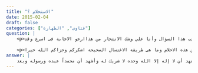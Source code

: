 ```yaml
---
title: "الاستحلام ؟"
date: 2015-02-04
draft: false
categories: ["فتاوى", "الطهارة"]
question: |
    <p>أنا فكرت كثيرا قبل ان اكتب هذا السؤال وأنا علي وشك الانتحار من هذاارجو الاجابة فى اسرع وقت .</p>
    
    <p>انا عمري(15عام)احلم أنى اشاهد مواقع اباحية وينزل(المنى) منى اثناء النوم فما حكم الدين فى هذا وكيف اقلل من هذه الاحلام وما هى طريقة الاغتسال الصحيحة اشكركم وجزاكم الله خيرا</p>
answer: |
    الحمد لله وحده وأشهد أن لا إله إلا الله وحده لا شريك له وأشهد أن محمداً عبده ورسوله وبعد : <BR> أخي حفظك الله تعالى قولك : إنك على وشك الانتحار .  <BR>هذا لا يجوز شرعا فأنت تعلم عقوبة الانتحار في الآخرة فالهروب من عذاب الدنيا لا يعالج بالهروب إلى عذاب أشد فهذا من الجهل المركب وإنما يعالج بالهروب إلى الله تعالى واللجوء إليه والتوكل عليه والصلاة والطاعات وقراءة القرآن قال تعالى : (( فَفِرُّوا إِلَى اللهِ )) وقال جل شأنه : ((الَّذِينَ آمَنُواْ وَتَطْمَئِنُّ قُلُوبُهُم بِذِكْرِ الله أَلاَ بِذِكْرِ اللهِ تَطْمَئِنُّ الْقُلُوبُ (28) الَّذِينَ آمَنُواْ وَعَمِلُواْ الصَّالِحَاتِ طُوبَى لَهُمْ وَحُسْنُ مَآبٍ )) فالرجوع إلى الله تعالى هو العلاج الوحيد في زوال الضنك والهم قال تعالى : (( وَمَنْ أَعْرَضَ عَن ذِكْرِي فَإِنَّ لَهُ مَعِيشَةً ضَنكًا )) . <BR>فعليك باللجوء إليه سبحانه والتضرع والبكاء والدعاء بين يديه وخاصة في السجود وفي الثلث الآخير من الليل ووالله إنك ستجد سعادة تغمر قلبك واطمئنان مع سكينة . <BR>وعليك تجنب المعاصي كبيرها وصغيرها ومرافقة الصالحين من أهل الخير من أهل السنة . <BR>أما قولك أنك ترى في المنام الأفلام الإباحية ويخرج المنى اعلم أخي أن الإنسان غير مؤاخذ على ما يرى في منامه ولا ذنب عليه لقوله صلى الله عليه وسلم : (( رُفِعَ الْقَلَمُ عَنْ ثَلاَثَةٍ : عَنِ النَّائِمِ حَتَّى يَسْتَيْقِظَ ، وَعَنِ الصَّبِيِّ حَتَّى يَحْتَلِمَ ، وَعَنِ الْمَجْنُونِ حَتَّى يَعْقِلَ )) رواه أبو داود رقم الحديث (4401) ،  و رواه الإمام أحمد في مسنده رقم الحديث (1138)  بإسناد صحيح. <BR>وحاول أخي أن لا تنام إلا على وضوء والأذكار . <BR>وأما بخصوص الغسل إذا رأيت المنى على ثوبك فإن عليك غسل الجنابة  <BR>وهناك صفتان صفة كمال وصفة إجزاء : <BR>صفة الكمال : أن ينوي المغتسل في قلبه أنه يغتسل لأجل رفع الحدث ، ثم يغسل اليدين في ابتداء الغسل قبل غسل الفرج وقبل الوضوء ، ويسن غسلهما ثلاثاً ، ثم بعد غسل يديه يغسل فرجه ويزيل ما أصابه من الأذى ، ثم يغسل يديه بالصابون ونحوه ، ثم يقول : بسم الله . ثم يتوضأ كما يتوضأ للصلاة ،  ثم يغسل شق رأسه الأيمن مع شق بدنه الأيمن ، ثم شق رأسه الأيسر مع شق بدنه الأيسر ، أو يغسل رأسه كلّه ، ثم يغسل شق بدنه الأيمن ، ثم شق بدنه الأيسر ، ويجب أن يروي بشرة رأسه بالماء ، فيسن في غسل الرأس أن يخلل شعره بالماء ، ولا يجب نقض شعر الرأس ولا الضفيرة للمرأة ولكن إن نقضته وغسلته فهو حسن ، ثم يعمم الماء حتى يغلب على ظنه أن الماء قد أصاب جميع بدنه . <BR>صفة الإجزاء : أن يعمم الماء على جميع بدنه مع نية غسل الجنابة . <BR>وعليه أن يتوضأ إن أراد الصلاة . <BR> والله أعلم .
---
```


